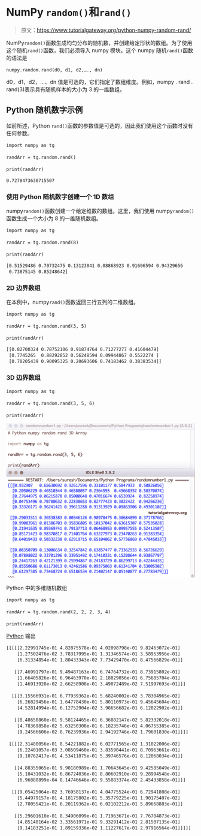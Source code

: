 # NumPy `random()`和`rand()`

> 原文：<https://www.tutorialgateway.org/python-numpy-random-rand/>

NumPy`random()`函数生成均匀分布的随机数，并创建给定形状的数组。为了使用这个随机`rand()`函数，我们必须导入 numpy 模块。这个 numpy 随机`rand()`函数的语法是

```
numpy.random.rand(d0, d1, d2,…., dn)
```

d0，d1，d2，…、dn 值是可选的，它们指定了数组维度。例如，numpy . rand . rand(3)表示具有随机样本的大小为 3 的一维数组。

## Python 随机数字示例

如前所述，Python `rand()`函数的参数值是可选的，因此我们使用这个函数时没有任何参数。

```
import numpy as tg

randArr = tg.random.rand()

print(randArr)
```

```
0.7278473630715507
```

### 使用 Python 随机数字创建一个 1D 数组

numpy`random()`函数创建一个给定维数的数组。这里，我们使用 numpy`random()`函数生成一个大小为 8 的一维随机数组。

```
import numpy as tg

randArr = tg.random.rand(8)

print(randArr)
```

```
[0.51529486 0.70732475 0.13123041 0.08868923 0.91606594 0.94329656
 0.73875145 0.85248642]
```

### 2D 边界数组

在本例中，numpy`rand()`函数返回三行五列的二维数组。

```
import numpy as tg

randArr = tg.random.rand(3, 5)

print(randArr)
```

```
[[0.82700324 0.78752106 0.91874764 0.71277277 0.41604479]
 [0.7745265  0.88292852 0.56248594 0.09944867 0.5522274 ]
 [0.70205439 0.90095325 0.20693606 0.74183462 0.38383534]]
```

### 3D 边界数组

```
import numpy as tg

randArr = tg.random.rand(3, 5, 6)

print(randArr)
```

![NumPy random rand 1](img/e50bcf55e121c83ca11b665ea4b0afce.png)

Python 中的多维随机数组

```
import numpy as tg

randArr = tg.random.rand(2, 2, 2, 3, 4)

print(randArr)
```

[Python](https://www.tutorialgateway.org/python-tutorial/) 输出

```
[[[[[2.22991745e-01 4.82875578e-01 4.02098798e-01 9.82463072e-01]
    [1.27502476e-02 3.78317995e-01 1.31346574e-01 3.58953956e-01]
    [6.31334854e-01 1.80433343e-02 7.73429470e-01 8.47566829e-01]]

   [[7.46991797e-01 9.49487163e-01 6.74764732e-01 8.73915802e-01]
    [1.66405826e-01 6.96463970e-01 2.18829056e-01 6.75685704e-01]
    [1.46913928e-02 2.66258908e-01 3.49072489e-02 7.51997693e-01]]]

  [[[3.15566931e-01 6.77939362e-01 5.68240002e-02 3.78304965e-02]
    [6.26829456e-01 1.64778430e-01 5.80110973e-01 9.45645604e-01]
    [4.52814994e-01 6.12752904e-02 3.98656682e-01 6.12022902e-01]]

   [[8.48650860e-01 9.58124465e-01 6.36882147e-02 5.82332018e-01]
    [4.78369858e-02 5.63250308e-01 6.18235746e-01 4.06755385e-01]
    [9.24566606e-02 8.76239936e-01 2.94192746e-02 1.79601830e-01]]]]

 [[[[2.31480056e-01 8.54221882e-01 6.02771565e-02 1.31022006e-02]
    [6.22401057e-03 3.08509460e-01 3.83590441e-01 8.70963661e-01]
    [9.10762417e-01 4.53411875e-01 5.39746576e-01 8.12068034e-01]]

   [[4.88355065e-01 9.90180989e-01 1.70643645e-01 9.42585049e-01]
    [5.10431032e-01 6.86724036e-01 8.80602910e-01 9.28994548e-01]
    [6.96880899e-04 8.14746646e-01 9.55883374e-02 2.45433858e-01]]]

  [[[9.05425064e-02 3.76958137e-01 4.04775524e-01 6.72941808e-01]
    [5.44979157e-01 4.18175802e-01 5.35779225e-01 1.90175407e-02]
    [2.70055421e-01 6.20119362e-01 6.02102212e-01 5.89668883e-01]]

   [[5.29601610e-01 8.34906099e-01 1.71963671e-01 7.76704873e-01]
    [4.85148164e-02 3.33561971e-01 9.33291412e-01 2.81507135e-01]
    [9.14183251e-01 1.89159336e-02 1.11227617e-01 2.97916564e-01]]]]]
```